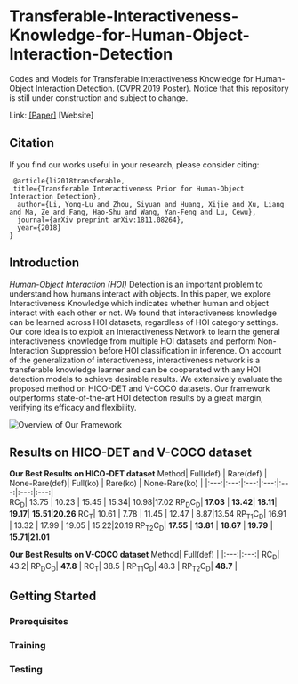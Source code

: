 
# Transferable-Interactiveness-Knowledge-for-Human-Object-Interaction-Detection
Codes and Models for Transferable Interactiveness Knowledge for Human-Object Interaction Detection. (CVPR 2019 Poster). Notice that this repository is still under construction and subject to change.

Link: [[Paper]](https://arxiv.org/abs/1811.08264)  [Website]

## Citation
If you find our works useful in your research, please consider citing:
```
 @article{li2018transferable,
 title={Transferable Interactiveness Prior for Human-Object Interaction Detection},
  author={Li, Yong-Lu and Zhou, Siyuan and Huang, Xijie and Xu, Liang and Ma, Ze and Fang, Hao-Shu and Wang, Yan-Feng and Lu, Cewu},
  journal={arXiv preprint arXiv:1811.08264},
  year={2018}
}
```

## Introduction
*Human-Object Interaction (HOI)* Detection is an important problem to understand how humans interact with  objects. In this paper, we explore Interactiveness Knowledge which indicates whether human and object interact with each other or not. We found that interactiveness knowledge can be learned across HOI datasets, regardless of HOI category settings. Our core idea is to exploit an Interactiveness Network to learn the general interactiveness knowledge from multiple HOI datasets and perform Non-Interaction Suppression before HOI classification in inference. On account of the generalization of interactiveness, interactiveness network is a transferable knowledge learner and can be cooperated with any HOI detection models to achieve desirable results. We extensively evaluate the proposed method on HICO-DET and V-COCO datasets. Our framework outperforms state-of-the-art HOI detection results by a great margin, verifying its efficacy and flexibility.

![Overview of Our Framework](https://github.com/DirtyHarryLYL/Transferable-Interactiveness-Network/blob/master/images/overview.jpg?raw=true)

## Results on HICO-DET and V-COCO dataset
**Our Best Results on HICO-DET dataset**
Method| Full(def) | Rare(def) | None-Rare(def)| Full(ko) | Rare(ko) | None-Rare(ko) | 
|:---:|:---:|:---:|:---:|:---:|:---:|:---:|   
RC<sub>D</sub>| 13.75 | 10.23 | 15.45 | 15.34| 10.98|17.02
RP<sub>D</sub>C<sub>D</sub>| **17.03** | **13.42**| **18.11**| **19.17**| **15.51**|**20.26**
RC<sub>T</sub>| 10.61  | 7.78 | 11.45 | 12.47 | 8.87|13.54
RP<sub>T1</sub>C<sub>D</sub>| 16.91   | 13.32 | 17.99 | 19.05 | 15.22|20.19
RP<sub>T2</sub>C<sub>D</sub>| **17.55**   | **13.81** | **18.67** | **19.79** | **15.71**|**21.01**

**Our Best Results on V-COCO dataset**
Method| Full(def) | 
|:---:|:---:|
RC<sub>D</sub>| 43.2| 
RP<sub>D</sub>C<sub>D</sub>| **47.8** |
RC<sub>T</sub>| 38.5 | 
RP<sub>T1</sub>C<sub>D</sub>| 48.3  | 
RP<sub>T2</sub>C<sub>D</sub>| **48.7**   |

## Getting Started

### Prerequisites

### Training

### Testing
